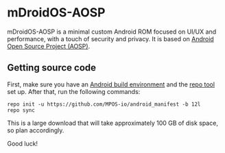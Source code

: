 # mDroidOS-AOSP

mDroidOS-AOSP is a minimal custom Android ROM focused on UI/UX and performance, with a touch of security and privacy. It is based on [Android Open Source Project (AOSP)](https://source.android.com/).

## Getting source code

First, make sure you have an [Android build environment](https://source.android.com/setup/build/initializing) and the [repo tool](https://source.android.com/setup/build/downloading) set up. After that, run the following commands:

```
repo init -u https://github.com/MPOS-io/android_manifest -b 12l
repo sync
```

This is a large download that will take approximately 100 GB of disk space, so plan accordingly.


Good luck!
